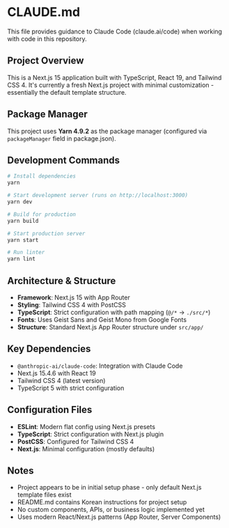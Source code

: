 # CLAUDE.md

This file provides guidance to Claude Code (claude.ai/code) when working with code in this repository.

## Project Overview

This is a Next.js 15 application built with TypeScript, React 19, and Tailwind CSS 4. It's currently a fresh Next.js project with minimal customization - essentially the default template structure.

## Package Manager

This project uses **Yarn 4.9.2** as the package manager (configured via `packageManager` field in package.json).

## Development Commands

```bash
# Install dependencies
yarn

# Start development server (runs on http://localhost:3000)
yarn dev

# Build for production
yarn build

# Start production server
yarn start

# Run linter
yarn lint
```

## Architecture & Structure

- **Framework**: Next.js 15 with App Router
- **Styling**: Tailwind CSS 4 with PostCSS
- **TypeScript**: Strict configuration with path mapping (`@/*` → `./src/*`)
- **Fonts**: Uses Geist Sans and Geist Mono from Google Fonts
- **Structure**: Standard Next.js App Router structure under `src/app/`

## Key Dependencies

- `@anthropic-ai/claude-code`: Integration with Claude Code
- Next.js 15.4.6 with React 19
- Tailwind CSS 4 (latest version)
- TypeScript 5 with strict configuration

## Configuration Files

- **ESLint**: Modern flat config using Next.js presets
- **TypeScript**: Strict configuration with Next.js plugin
- **PostCSS**: Configured for Tailwind CSS 4
- **Next.js**: Minimal configuration (mostly defaults)

## Notes

- Project appears to be in initial setup phase - only default Next.js template files exist
- README.md contains Korean instructions for project setup
- No custom components, APIs, or business logic implemented yet
- Uses modern React/Next.js patterns (App Router, Server Components)